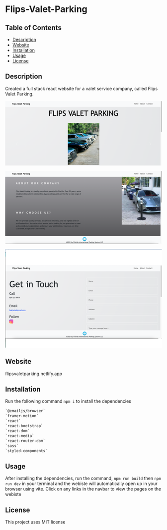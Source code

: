 # Flips-Valet-Parking

## Table of Contents 
 * [Description](#Description)
 * [Website](#Website)
 * [Installation](#Installation)
 * [Usage](#Usage)
 * [License](#License)

## Description 
Created a full stack react website for a valet service company, called Flips Valet Parking.

![hompage](public/homepage.png)

![about](public/about.png)

![contact](public/contact.png)

## Website
flipsvaletparking.netlify.app

## Installation
Run the following command `npm i` to install the dependencies

    `@emailjs/browser`
    `framer-motion`
    `react`
    `react-bootstrap`
    `react-dom`
    `react-media`
    `react-router-dom`
    `sass`
    `styled-components`

## Usage
After installing the dependencies, run the command, `npm run build` then `npm run dev` in your terminal and the webiste will automatically open up in your browser using vite. Click on any links in the navbar to view the pages on the webiste

## License
This project uses MIT license 
